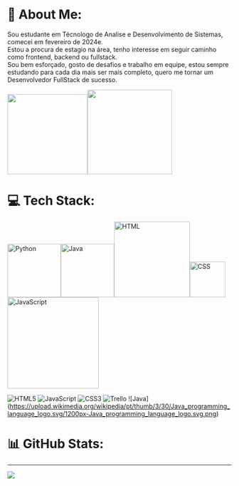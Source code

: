 # 💫 About Me:
Sou estudante em Técnologo de Analise e Desenvolvimento de Sistemas, comecei em fevereiro de 2024e. <br>Estou a procura de estagio na área, tenho interesse em seguir caminho como frontend, backend ou fullstack. <br>Sou bem esforçado, gosto de desafios e trabalho em equipe, estou sempre estudando para cada dia mais ser mais completo, quero me tornar um Desenvolvedor FullStack de sucesso.

<table>
<img height="180em" src="https://github-readme-stats.vercel.app/api?username=ThomazMagno&theme=aura&hide_border=false&include_all_commits=false&count_private=false"> 
<img height="190em" src="https://github-readme-stats.vercel.app/api/top-langs/?username=ThomazMagno&theme=aura&hide_border=false&include_all_commits=false&count_private=false&layout=compact">

# 💻 Tech Stack:

<img src="https://github.com/user-attachments/assets/acae2458-cb2a-4734-8114-803c9ee86bfc" width="120" alt="Python">
<img src="https://github.com/user-attachments/assets/9480901c-51c8-481d-bc9f-23185accc536" width="120" alt="Java">
<img src="https://github.com/user-attachments/assets/8baf41b8-49f2-4704-97bb-a605fb8f0194" width="170" alt="HTML">
<img src="https://github.com/user-attachments/assets/ea916bb6-781e-4865-93e4-81dedf91c7d6" width="80" alt="CSS">
<img src="https://github.com/user-attachments/assets/c4656877-276e-40ff-9e60-24e1a73d384e" width="205" alt="JavaScript">







![HTML5](https://img.shields.io/badge/html5-%23E34F26.svg?style=for-the-badge&logo=html5&logoColor=white) ![JavaScript](https://img.shields.io/badge/javascript-%23323330.svg?style=for-the-badge&logo=javascript&logoColor=%23F7DF1E) ![CSS3](https://img.shields.io/badge/css3-%231572B6.svg?style=for-the-badge&logo=css3&logoColor=white) ![Trello](https://img.shields.io/badge/Trello-%23026AA7.svg?style=for-the-badge&logo=Trello&logoColor=white) ![Java] (https://upload.wikimedia.org/wikipedia/pt/thumb/3/30/Java_programming_language_logo.svg/1200px-Java_programming_language_logo.svg.png)
# 📊 GitHub Stats:


---
[![](https://visitcount.itsvg.in/api?id=ThomazMagno&icon=0&color=0)](https://visitcount.itsvg.in)

<!-- Proudly created with GPRM ( https://gprm.itsvg.in ) -->
